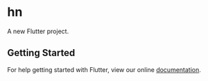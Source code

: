 # hn

A new Flutter project.

## Getting Started

For help getting started with Flutter, view our online
[documentation](https://flutter.io/).
